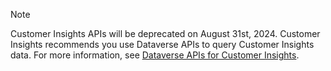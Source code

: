 > [!NOTE]
> Customer Insights APIs will be deprecated on August 31st, 2024. Customer Insights recommends you use Dataverse APIs to query Customer Insights data. For more information, see [Dataverse APIs for Customer Insights](dv-odata.md).